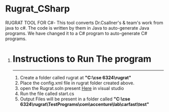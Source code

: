# Rugrat_CSharp
RUGRAT TOOL FOR C#- This tool converts Dr.Csallner's &amp; team's work from java to c#. The code is written by them in Java to auto-generate Java programs. We have changed it to a C# program to auto-generate C# programs.
<ol>
<li><h1>Instructions to Run The program</h1></li><hr>
<ol>
  <li>Create a folder called rugrat at <strong>"C:\cse 6324\rugrat"</strong></li>
  <li>Place the config.xml file in rugrat folder created above.</li>
  <li>open the Rugrat.soln present <a href="https://github.com/gsrujana/Rugrat_CSharp.git">Here</a>  in visual studio</li>
  <li>Run the file called start.cs</li>
  <li>Output Files will be present in a folder called <strong>"C:\cse 6324\rugrat\TestPrograms\com\accenture\lab\carfast\test"</strong> </li>
</ol>
